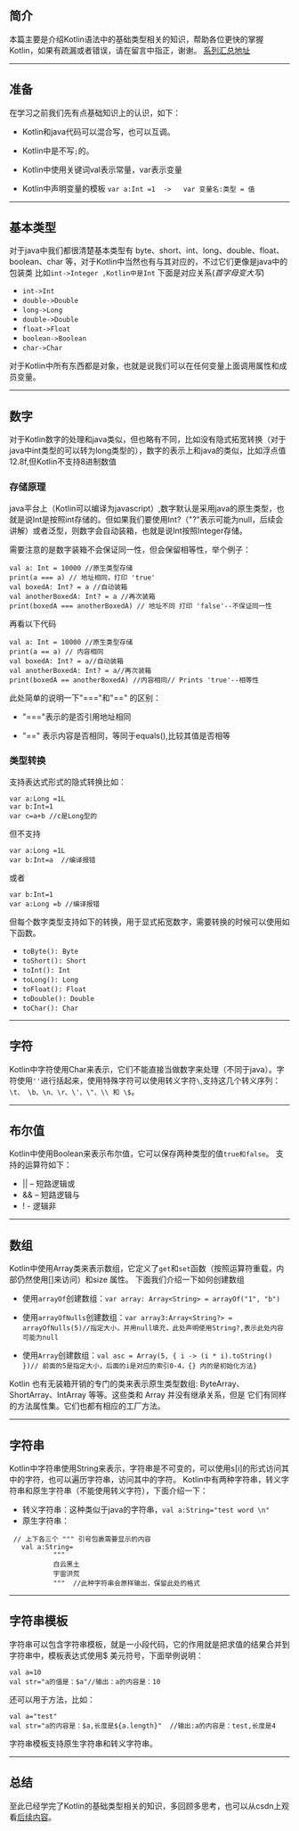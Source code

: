 ## 简介
本篇主要是介绍Kotlin语法中的基础类型相关的知识，帮助各位更快的掌握Kotlin，如果有疏漏或者错误，请在留言中指正，谢谢。 [系列汇总地址](https://github.com/guohaiyang1992/kotlin)

---
## 准备
在学习之前我们先有点基础知识上的认识，如下：

 - Kotlin和java代码可以混合写，也可以互调。

 - Kotlin中是不写`;`的。

 - Kotlin中使用关键词val表示常量，var表示变量

 - Kotlin中声明变量的模板 `var a:Int =1  ->   var 变量名:类型 = 值`

---

## 基本类型
对于java中我们都很清楚基本类型有 byte、short、int、long、double、float、boolean、char 等，对于Kotlin中当然也有与其对应的，不过它们更像是java中的包装类 比如`int->Integer ,Kotlin中是Int`
下面是对应关系(*首字母变大写*)
- `int->Int`
- `double->Double`
- `long->Long`
- `double->Double`
- `float->Float`
- `boolean->Boolean`
- `char->Char`

对于Kotlin中所有东西都是对象，也就是说我们可以在任何变量上面调用属性和成员变量。

---
## 数字
对于Kotlin数字的处理和java类似，但也略有不同，比如没有隐式拓宽转换（对于java中int类型的可以转为long类型的），数字的表示上和java的类似，比如浮点值 12.8f,但Kotlin不支持8进制数值

### 存储原理
java平台上（Kotlin可以编译为javascript）,数字默认是采用java的原生类型，也就是说Int是按照int存储的。但如果我们要使用Int?（"?"表示可能为null，后续会讲解）或者泛型，则数字会自动装箱，也就是说Int按照Integer存储。

需要注意的是数字装箱不会保证同一性，但会保留相等性，举个例子：

```
val a: Int = 10000 //原生类型存储
print(a === a) // 地址相同，打印 'true' 
val boxedA: Int? = a //自动装箱
val anotherBoxedA: Int? = a //再次装箱
print(boxedA === anotherBoxedA) // 地址不同 打印 'false'--不保证同一性
```
再看以下代码

```
val a: Int = 10000 //原生类型存储
print(a == a) // 内容相同
val boxedA: Int? = a//自动装箱
val anotherBoxedA: Int? = a//再次装箱
print(boxedA == anotherBoxedA) //内容相同// Prints 'true'--相等性
```

此处简单的说明一下"==="和"==" 的区别：

 - "==="表示的是否引用地址相同

 - "==" 表示内容是否相同，等同于equals(),比较其值是否相等

### 类型转换
 
支持表达式形式的隐式转换比如：

```
var a:Long =1L
var b:Int=1
var c=a+b //c是Long型的
```
但不支持

```
var a:Long =1L
var b:Int=a  //编译报错
```


或者

```
var b:Int=1
var a:Long =b //编译报错
```

但每个数字类型支持如下的转换，用于显式拓宽数字，需要转换的时候可以使用如下函数。

 - `toByte(): Byte`
 - `toShort(): Short`
 - `toInt(): Int`
 - `toLong(): Long`
 - `toFloat(): Float`
 - `toDouble(): Double`
 - `toChar(): Char`

---

## 字符
Kotlin中字符使用Char来表示，它们不能直接当做数字来处理（不同于java）。字符使用`''`进行括起来，使用特殊字符可以使用转义字符`\`,支持这几个转义序列：`\t、 \b、\n、\r、\'、\"、\\ 和 \$`。

---

## 布尔值
Kotlin中使用Boolean来表示布尔值，它可以保存两种类型的值`true和false`。
支持的运算符如下：

 - || – 短路逻辑或
 - && – 短路逻辑与
 - ! - 逻辑非

---

## 数组
Kotlin中使用Array类来表示数组，它定义了`get`和`set`函数（按照运算符重载，内部仍然使用[]来访问）和size 属性。
下面我们介绍一下如何创建数组

 - 使用`arrayOf`创建数组：`var array: Array<String> = arrayOf("1", "b")`
 
 - 使用`arrayOfNulls`创建数组：`var array3:Array<String?> = arrayOfNulls(5)//指定大小，并用null填充，此处声明使用String?,表示此处内容可能为null`

 - 使用`Array`创建数组：`val asc = Array(5, { i -> (i * i).toString() })// 前面的5是指定大小，后面的i是对应的索引0-4，{} 内的是初始化方法}`

Kotlin 也有无装箱开销的专门的类来表示原生类型数组: ByteArray、 ShortArray、IntArray 等等。这些类和 Array 并没有继承关系，但是 它们有同样的方法属性集。它们也都有相应的工厂方法。

---
## 字符串
Kotlin中字符串使用String来表示，字符串是不可变的，可以使用s[i]的形式访问其中的字符，也可以遍历字符串，访问其中的字符。
Kotlin中有两种字符串，转义字符串和原生字符串（不能使用转义字符），下面介绍一下：

 - 转义字符串：这种类似于java的字符串，`val a:String="test word \n"`
 - 原生字符串：        

 ```
  // 上下各三个 """ 引号包裹需要显示的内容
    val a:String=
            """
            白云黑土
            宇宙洪荒
            """  //此种字符串会原样输出，保留此处的格式
 ```
 
---

## 字符串模板
字符串可以包含字符串模板，就是一小段代码，它的作用就是把求值的结果合并到字符串中，模板表达式使用$ 美元符号，下面举例说明：

```
val a=10
val str="a的值是：$a"//输出：a的内容是：10
```
还可以用于方法，比如：

```
val a="test"
val str="a的内容是：$a,长度是${a.length}"  //输出:a的内容是：test,长度是4
```

字符串模板支持原生字符串和转义字符串。

---
## 总结
至此已经学完了Kotlin的基础类型相关的知识，多回顾多思考，也可以从csdn上观看[后续内容](https://github.com/guohaiyang1992/kotlin)。
